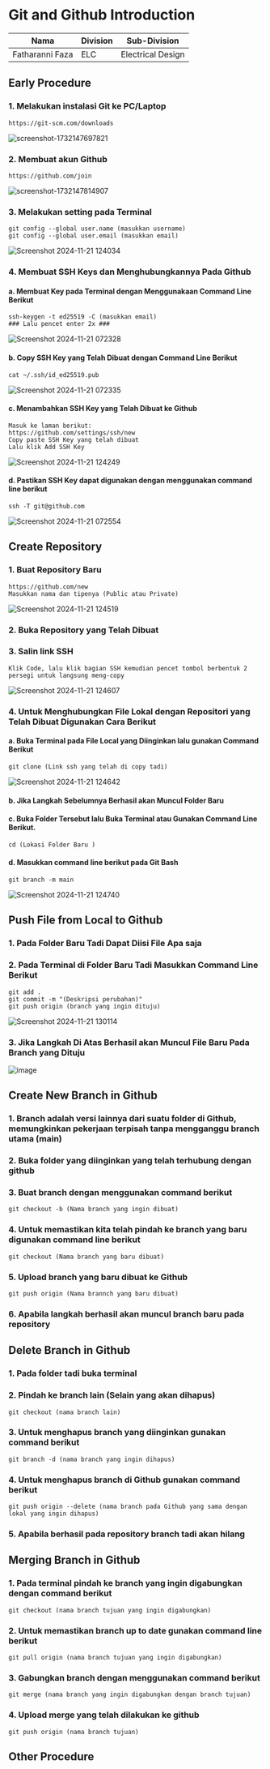 # Git and Github Introduction

| Nama  | Division        | Sub-Division  |
| ----- | ---------- | ---------- |
| Fatharanni Faza   | ELC | Electrical Design |

## Early Procedure
### 1. Melakukan instalasi Git ke PC/Laptop
	https://git-scm.com/downloads
 ![screenshot-1732147697821](https://github.com/user-attachments/assets/4869d690-5eae-4456-a8ea-e3fe0da6c0ce)
### 2. Membuat akun Github
	https://github.com/join
 ![screenshot-1732147814907](https://github.com/user-attachments/assets/309c90cd-8883-4085-8ae2-536ab54f01c0)
### 3. Melakukan setting pada Terminal
   ```
   git config --global user.name (masukkan username)
   git config --global user.email (masukkan email)
   ```
![Screenshot 2024-11-21 124034](https://github.com/user-attachments/assets/e0060b5b-243a-4e75-985f-73e741b1fa57)
### 4. Membuat SSH Keys dan Menghubungkannya Pada Github
#### a. Membuat Key pada Terminal dengan Menggunakaan Command Line Berikut
   ```
   ssh-keygen -t ed25519 -C (masukkan email)
   ### Lalu pencet enter 2x ###
   ```
 ![Screenshot 2024-11-21 072328](https://github.com/user-attachments/assets/e3b171e1-6490-4ec9-8741-95c37a8bd3d4)
   #### b. Copy SSH Key yang Telah Dibuat dengan Command Line Berikut
   ```
   cat ~/.ssh/id_ed25519.pub
   ```
![Screenshot 2024-11-21 072335](https://github.com/user-attachments/assets/fc4c73b1-de8f-40ad-ac3a-9e5cfe5a5dd3)
   #### c. Menambahkan SSH Key yang Telah Dibuat ke Github
   ```
Masuk ke laman berikut:
https://github.com/settings/ssh/new
Copy paste SSH Key yang telah dibuat
Lalu klik Add SSH Key
```
![Screenshot 2024-11-21 124249](https://github.com/user-attachments/assets/8134eea0-49b7-46be-bd75-cde581dd7183)

#### d. Pastikan SSH Key dapat digunakan dengan menggunakan command line berikut
```
ssh -T git@github.com
```
![Screenshot 2024-11-21 072554](https://github.com/user-attachments/assets/26330a4e-3105-4123-afe5-b2bdb783d0a6)

## Create Repository
### 1. Buat Repository Baru 
```
https://github.com/new
Masukkan nama dan tipenya (Public atau Private)
```
![Screenshot 2024-11-21 124519](https://github.com/user-attachments/assets/cc1c3ff0-6ca8-4ac3-a0af-2e6b523e4151)

### 2. Buka Repository yang Telah Dibuat

### 3. Salin link SSH
```
Klik Code, lalu klik bagian SSH kemudian pencet tombol berbentuk 2 persegi untuk langsung meng-copy
```
![Screenshot 2024-11-21 124607](https://github.com/user-attachments/assets/a7afee25-f747-41a3-ba14-197555c403ee)

### 4. Untuk Menghubungkan File Lokal dengan Repositori yang Telah Dibuat Digunakan Cara Berikut

#### a. Buka Terminal pada File Local yang Diinginkan lalu gunakan Command Berikut 
```
git clone (Link ssh yang telah di copy tadi)
```
![Screenshot 2024-11-21 124642](https://github.com/user-attachments/assets/f609b2d4-345b-4a6a-bcdd-b1ce5d186073)

#### b. Jika Langkah Sebelumnya Berhasil akan Muncul Folder Baru 
#### c. Buka Folder Tersebut lalu Buka Terminal atau Gunakan Command Line Berikut.
```
cd (Lokasi Folder Baru )
```
#### d. Masukkan command line berikut pada Git Bash
```
git branch -m main
```
![Screenshot 2024-11-21 124740](https://github.com/user-attachments/assets/37c9a1ad-5a0b-4641-89c0-c38bb6b44172)

## Push File from Local to Github
### 1. Pada Folder Baru Tadi Dapat Diisi File Apa saja
### 2. Pada Terminal di Folder Baru Tadi Masukkan Command Line Berikut
```
git add . 
git commit -m "(Deskripsi perubahan)"
git push origin (branch yang ingin dituju)
```
![Screenshot 2024-11-21 130114](https://github.com/user-attachments/assets/5d6b800d-e133-4b63-9067-24b1df69f8ed)

### 3. Jika Langkah Di Atas Berhasil akan Muncul File Baru Pada Branch yang Dituju
![image](https://github.com/user-attachments/assets/5ec1d0cc-b1e2-4191-b79d-aea2bd2d4ead)

## Create New Branch in Github 
### 1. Branch adalah versi lainnya dari suatu folder di Github, memungkinkan pekerjaan terpisah tanpa mengganggu branch utama (main)
### 2. Buka folder yang diinginkan yang telah terhubung dengan github
### 3. Buat branch dengan menggunakan command berikut
```
git checkout -b (Nama branch yang ingin dibuat)
```

### 4. Untuk memastikan kita telah pindah ke branch yang baru digunakan command line berikut
```
git checkout (Nama branch yang baru dibuat)
```
### 5. Upload branch yang baru dibuat ke Github
```
git push origin (Nama brannch yang baru dibuat)
```
### 6. Apabila langkah berhasil akan muncul branch baru pada repository

## Delete Branch in Github
### 1. Pada folder tadi buka terminal
### 2. Pindah ke branch lain (Selain yang akan dihapus)
```
git checkout (nama branch lain)
```
### 3. Untuk menghapus branch yang diinginkan gunakan command berikut 
```
git branch -d (nama branch yang ingin dihapus)
```
### 4. Untuk menghapus branch di Github gunakan command berikut
```
git push origin --delete (nama branch pada Github yang sama dengan lokal yang ingin dihapus)
```
### 5. Apabila berhasil pada repository branch tadi akan hilang

## Merging Branch in Github
### 1. Pada terminal pindah ke branch yang ingin digabungkan dengan command berikut
```
git checkout (nama branch tujuan yang ingin digabungkan)
```
### 2. Untuk memastikan branch up to date gunakan command line berikut
```
git pull origin (nama branch tujuan yang ingin digabungkan)
```
### 3. Gabungkan branch dengan menggunakan command berikut
```
git merge (nama branch yang ingin digabungkan dengan branch tujuan)
```
### 4. Upload merge yang telah dilakukan ke github
```
git push origin (nama branch tujuan)
```
## Other Procedure

